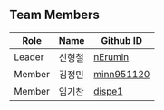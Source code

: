 ## Team Members

Role   | Name   | Github ID                                   |
-------|--------|---------------------------------------------| 
Leader | 신형철 | [nErumin](https://github.com/nErumin)       |
Member | 김정민 | [minn951120](https://github.com/minn951120) |
Member | 임기찬 | [dispe1](https://github.com/dispe1)         |
